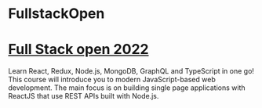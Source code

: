 # FullstackOpen
<h1><a href = "https://fullstackopen.com/en/#course-contents">Full Stack open 2022 </a></h1>
<p>Learn React, Redux, Node.js, MongoDB, GraphQL and TypeScript in one go! This course will introduce you to modern JavaScript-based web development. The main focus is on building single page applications with ReactJS that use REST APIs built with Node.js.</p>

